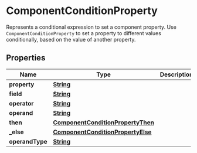 

# ComponentConditionProperty

Represents a conditional expression to set a component property. Use <code>ComponentConditionProperty</code> to set a property to different values conditionally, based on the value of another property.

## Properties

| Name | Type | Description | Notes |
|------------ | ------------- | ------------- | -------------|
|**property** | [**String**](String.md) |  |  [optional] |
|**field** | [**String**](String.md) |  |  [optional] |
|**operator** | [**String**](String.md) |  |  [optional] |
|**operand** | [**String**](String.md) |  |  [optional] |
|**then** | [**ComponentConditionPropertyThen**](ComponentConditionPropertyThen.md) |  |  [optional] |
|**_else** | [**ComponentConditionPropertyElse**](ComponentConditionPropertyElse.md) |  |  [optional] |
|**operandType** | [**String**](String.md) |  |  [optional] |



